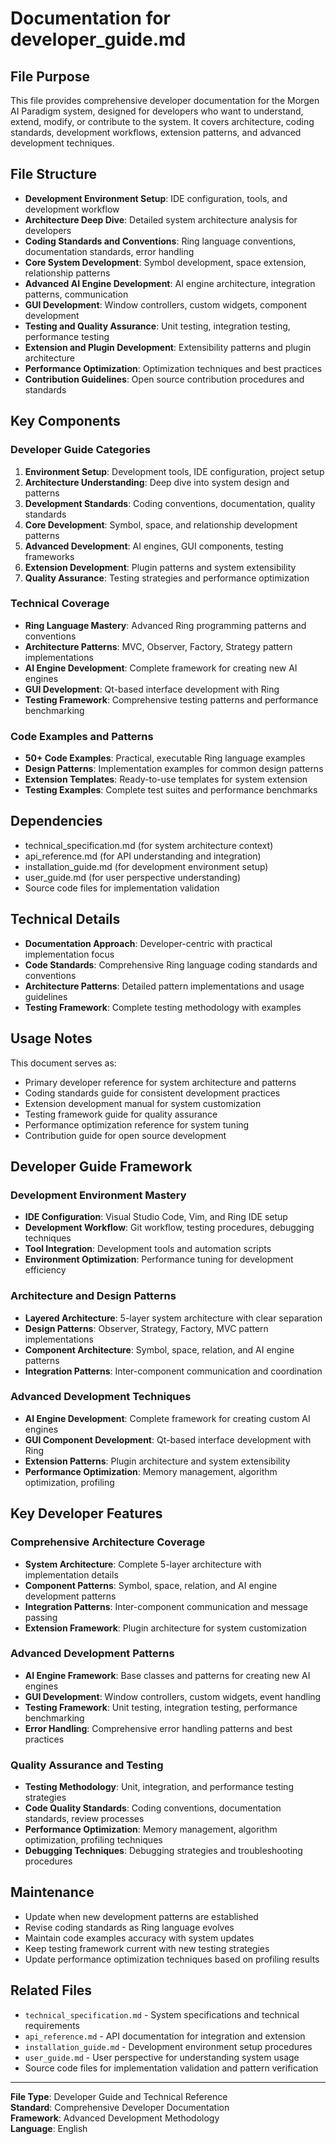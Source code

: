 # Documentation for developer_guide.md

## File Purpose
This file provides comprehensive developer documentation for the Morgen AI Paradigm system, designed for developers who want to understand, extend, modify, or contribute to the system. It covers architecture, coding standards, development workflows, extension patterns, and advanced development techniques.

## File Structure
- **Development Environment Setup**: IDE configuration, tools, and development workflow
- **Architecture Deep Dive**: Detailed system architecture analysis for developers
- **Coding Standards and Conventions**: Ring language conventions, documentation standards, error handling
- **Core System Development**: Symbol development, space extension, relationship patterns
- **Advanced AI Engine Development**: AI engine architecture, integration patterns, communication
- **GUI Development**: Window controllers, custom widgets, component development
- **Testing and Quality Assurance**: Unit testing, integration testing, performance testing
- **Extension and Plugin Development**: Extensibility patterns and plugin architecture
- **Performance Optimization**: Optimization techniques and best practices
- **Contribution Guidelines**: Open source contribution procedures and standards

## Key Components

### Developer Guide Categories
1. **Environment Setup**: Development tools, IDE configuration, project setup
2. **Architecture Understanding**: Deep dive into system design and patterns
3. **Development Standards**: Coding conventions, documentation, quality standards
4. **Core Development**: Symbol, space, and relationship development patterns
5. **Advanced Development**: AI engines, GUI components, testing frameworks
6. **Extension Development**: Plugin patterns and system extensibility
7. **Quality Assurance**: Testing strategies and performance optimization

### Technical Coverage
- **Ring Language Mastery**: Advanced Ring programming patterns and conventions
- **Architecture Patterns**: MVC, Observer, Factory, Strategy pattern implementations
- **AI Engine Development**: Complete framework for creating new AI engines
- **GUI Development**: Qt-based interface development with Ring
- **Testing Framework**: Comprehensive testing patterns and performance benchmarking

### Code Examples and Patterns
- **50+ Code Examples**: Practical, executable Ring language examples
- **Design Patterns**: Implementation examples for common design patterns
- **Extension Templates**: Ready-to-use templates for system extension
- **Testing Examples**: Complete test suites and performance benchmarks

## Dependencies
- technical_specification.md (for system architecture context)
- api_reference.md (for API understanding and integration)
- installation_guide.md (for development environment setup)
- user_guide.md (for user perspective understanding)
- Source code files for implementation validation

## Technical Details
- **Documentation Approach**: Developer-centric with practical implementation focus
- **Code Standards**: Comprehensive Ring language coding standards and conventions
- **Architecture Patterns**: Detailed pattern implementations and usage guidelines
- **Testing Framework**: Complete testing methodology with examples

## Usage Notes
This document serves as:
- Primary developer reference for system architecture and patterns
- Coding standards guide for consistent development practices
- Extension development manual for system customization
- Testing framework guide for quality assurance
- Performance optimization reference for system tuning
- Contribution guide for open source development

## Developer Guide Framework

### Development Environment Mastery
- **IDE Configuration**: Visual Studio Code, Vim, and Ring IDE setup
- **Development Workflow**: Git workflow, testing procedures, debugging techniques
- **Tool Integration**: Development tools and automation scripts
- **Environment Optimization**: Performance tuning for development efficiency

### Architecture and Design Patterns
- **Layered Architecture**: 5-layer system architecture with clear separation
- **Design Patterns**: Observer, Strategy, Factory, MVC pattern implementations
- **Component Architecture**: Symbol, space, relation, and AI engine patterns
- **Integration Patterns**: Inter-component communication and coordination

### Advanced Development Techniques
- **AI Engine Development**: Complete framework for creating custom AI engines
- **GUI Component Development**: Qt-based interface development with Ring
- **Extension Patterns**: Plugin architecture and system extensibility
- **Performance Optimization**: Memory management, algorithm optimization, profiling

## Key Developer Features

### Comprehensive Architecture Coverage
- **System Architecture**: Complete 5-layer architecture with implementation details
- **Component Patterns**: Symbol, space, relation, and AI engine development patterns
- **Integration Patterns**: Inter-component communication and message passing
- **Extension Framework**: Plugin architecture for system customization

### Advanced Development Patterns
- **AI Engine Framework**: Base classes and patterns for creating new AI engines
- **GUI Development**: Window controllers, custom widgets, event handling
- **Testing Framework**: Unit testing, integration testing, performance benchmarking
- **Error Handling**: Comprehensive error handling patterns and best practices

### Quality Assurance and Testing
- **Testing Methodology**: Unit, integration, and performance testing strategies
- **Code Quality Standards**: Coding conventions, documentation standards, review processes
- **Performance Optimization**: Memory management, algorithm optimization, profiling techniques
- **Debugging Techniques**: Debugging strategies and troubleshooting procedures

## Maintenance
- Update when new development patterns are established
- Revise coding standards as Ring language evolves
- Maintain code examples accuracy with system updates
- Keep testing framework current with new testing strategies
- Update performance optimization techniques based on profiling results

## Related Files
- `technical_specification.md` - System specifications and technical requirements
- `api_reference.md` - API documentation for integration and extension
- `installation_guide.md` - Development environment setup procedures
- `user_guide.md` - User perspective for understanding system usage
- Source code files for implementation validation and pattern verification

---
**File Type**: Developer Guide and Technical Reference  
**Standard**: Comprehensive Developer Documentation  
**Framework**: Advanced Development Methodology  
**Language**: English
